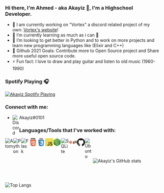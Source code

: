 ### Hi there, I'm Ahmed - aka Akayiz 👋, I'm a Highschool Developer.

- 🔭 I am currently working on "Vortex" a discord related project of my own: [Vortex's website][website]!
- 🌱 I’m currently learning as much as i can 🤣
- 👯 I’m looking to get better in Python and to work on more projects and learn new programming languages like (Elixir and C++)
- 🥅 Github 2021 Goals: Contribute more to Open Source project and Share more useful open source code.
- ⚡ Fun fact: I love to draw and play guitar and listen to old music (1960-1990)

### Spotify Playing 🎧

[<img src="https://now-playing-codestackr.vercel.app/api/spotify-playing" alt="Akayiz Spotify Playing" width="350" />](https://open.spotify.com/user/31tl7h2lnsiisaojwfulan5gme6q)

### Connect with me:
- <img align="left" alt="Discord" width="22px" src="https://preview.redd.it/s9biyhs4lix61.jpg?width=960&crop=smart&auto=webp&s=815ce0836ecc4a00dfe63ac1aa28edf3fc523d26" />Akayiz#0101

### Languages/Tools that I've worked with:
[<img align="left" alt="Atom" width="26px" src="https://gfx4arab.com/wp-content/uploads/2020/07/atom-4.svg" />][atom_website]
[<img align="left" alt="Python" width="26px" src="https://upload.wikimedia.org/wikipedia/commons/thumb/c/c3/Python-logo-notext.svg/768px-Python-logo-notext.svg.png" />][python_website]
[<img align="left" alt="Flask" width="26px" src="https://flask-training-courses.uk/images/flask-logo.png" />][flask_website]
[<img align="left" alt="HTML5" width="26px" src="https://raw.githubusercontent.com/github/explore/80688e429a7d4ef2fca1e82350fe8e3517d3494d/topics/html/html.png" />][html_website]
[<img align="left" alt="CSS3" width="26px" src="https://raw.githubusercontent.com/github/explore/80688e429a7d4ef2fca1e82350fe8e3517d3494d/topics/css/css.png" />][css_website]
[<img align="left" alt="JavaScript" width="26px" src="https://raw.githubusercontent.com/github/explore/80688e429a7d4ef2fca1e82350fe8e3517d3494d/topics/javascript/javascript.png" />][js_website]
[<img align="left" alt="Node.js" width="26px" src="https://raw.githubusercontent.com/github/explore/80688e429a7d4ef2fca1e82350fe8e3517d3494d/topics/nodejs/nodejs.png" />][node_website]
[<img align="left" alt="SQLite" width="26px" src="https://upload.wikimedia.org/wikipedia/commons/thumb/9/97/Sqlite-square-icon.svg/1200px-Sqlite-square-icon.svg.png" />][sqlite_website]
[<img align="left" alt="Git" width="26px" src="https://raw.githubusercontent.com/github/explore/80688e429a7d4ef2fca1e82350fe8e3517d3494d/topics/git/git.png" />][git_website]
[<img align="left" alt="GitHub" width="26px" src="https://raw.githubusercontent.com/github/explore/78df643247d429f6cc873026c0622819ad797942/topics/github/github.png" />][github_website]
[<img align="left" alt="Ubuntu" width="26px" src="https://brandslogos.com/wp-content/uploads/images/ubuntu-logo.png" />][ubuntu_website]

<br />
<br />
<br />

![Akayiz's GitHub stats](https://github-readme-stats.vercel.app/api?username=Ahmed-Khaled-dev&count_private=true&show_icons=true&theme=algolia) 

<br />
<br />

![Top Langs](https://github-readme-stats.vercel.app/api/top-langs/?username=Ahmed-Khaled-dev&langs_count=1&layout=compact)


[website]: http://www.vortex.yousry.org/
[html_website]: https://en.wikipedia.org/wiki/HTML
[atom_website]: https://atom.io/
[css_website]: https://en.wikipedia.org/wiki/CSS
[js_website]: https://www.javascript.com/
[node_website]: https://nodejs.org/en/
[sqlite_website]: https://www.sqlite.org/index.html
[git_website]: https://git-scm.com/
[github_website]: https://github.com/
[python_website]: https://www.python.org/
[flask_website]: https://flask.palletsprojects.com/en/2.0.x/
[ubuntu_website]: https://ubuntu.com/

